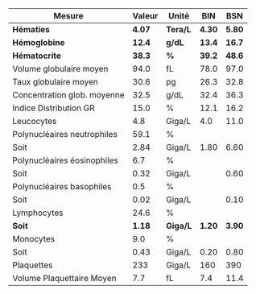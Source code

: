 |           Mesure          | Valeur |   Unité  |   BIN  |   BSN  |
|---------------------------|--------|----------|--------|--------|
|        **Hématies**       |**4.07**|**Tera/L**|**4.30**|**5.80**|
|      **Hémoglobine**      |**12.4**| **g/dL** |**13.4**|**16.7**|
|      **Hématocrite**      |**38.3**|   **%**  |**39.2**|**48.6**|
|  Volume globulaire moyen  |  94.0  |    fL    |  78.0  |  97.0  |
|   Taux globulaire moyen   |  30.6  |    pg    |  26.3  |  32.8  |
|Concentration glob. moyenne|  32.5  |   g/dL   |  32.4  |  36.3  |
|   Indice Distribution GR  |  15.0  |     %    |  12.1  |  16.2  |
|         Leucocytes        |   4.8  |  Giga/L  |   4.0  |  11.0  |
|Polynucléaires neutrophiles|  59.1  |     %    |        |        |
|            Soit           |  2.84  |  Giga/L  |  1.80  |  6.60  |
|Polynucléaires éosinophiles|   6.7  |     %    |        |        |
|            Soit           |  0.32  |  Giga/L  |        |  0.60  |
| Polynucléaires basophiles |   0.5  |     %    |        |        |
|            Soit           |  0.02  |  Giga/L  |        |  0.10  |
|        Lymphocytes        |  24.6  |     %    |        |        |
|          **Soit**         |**1.18**|**Giga/L**|**1.20**|**3.90**|
|         Monocytes         |   9.0  |     %    |        |        |
|            Soit           |  0.43  |  Giga/L  |  0.20  |  0.80  |
|         Plaquettes        |   233  |  Giga/L  |   160  |   390  |
| Volume Plaquettaire Moyen |   7.7  |    fL    |   7.4  |  11.4  |